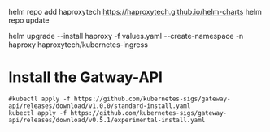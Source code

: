 helm repo add haproxytech https://haproxytech.github.io/helm-charts
helm repo update

helm upgrade --install haproxy -f values.yaml --create-namespace -n haproxy haproxytech/kubernetes-ingress 
# Install the Gatway-API

~~~
#kubectl apply -f https://github.com/kubernetes-sigs/gateway-api/releases/download/v1.0.0/standard-install.yaml
kubectl apply -f https://github.com/kubernetes-sigs/gateway-api/releases/download/v0.5.1/experimental-install.yaml
~~~
